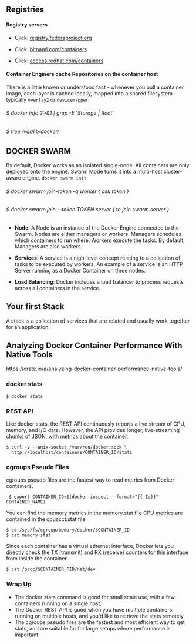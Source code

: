 ## Registries

#### Registry servers

 * Click: [registry.fedoraproject.org](http://registry.fedoraproject.org)

 * Click: [bitnami.com/containers](http://bitnami.com/containers)

 * Click: [access.redhat.com/containers](https://access.redhat.com/containers)

#### Container Enginers cache Repositories on the container host

There is a little known or understood fact - whenever you pull a container image, each layer is cached locally, mapped into a shared filesystem - typically ```overlay2``` or ```devicemapper```.

###### $ docker info 2>&1 | grep -E 'Storage | Root'

###### $ tree /var/lib/docker/	


## DOCKER SWARM

By default, Docker works as an isolated single-node. All containers are only deployed onto the engine. Swarm Mode turns it into a multi-host cluster-aware engine. ``` docker swarm init ```

###### $ docker swarm join-token -q worker { ask token }
###### $ docker swarm join --token TOKEN server { to join swarm server }

 * **Node**: A Node is an instance of the Docker Engine connected to the Swarm. Nodes are either managers or workers. Managers schedules which containers to run where. Workers execute the tasks. By default, Managers are also workers.

 * **Services**: A service is a nigh-level concept relating to a collection of tasks to be executed by workers. An example of a service is an HTTP Server running as a Docker Container on three nodes.

 * **Load Balancing**: Docker includes a load balancer to process requests across all containers in the service.

## Your first Stack

A stack is a collection of services that are related and usually work together for an application.

## Analyzing Docker Container Performance With Native Tools

https://crate.io/a/analyzing-docker-container-performance-native-tools/

### docker stats

```
$ docker stats
```

### REST API

Like docker stats, the REST API continuously reports a live stream of CPU, memory, and I/O data. However, the API provides longer, live-streaming chunks of JSON, with metrics about the container.

```
$ curl -v --unix-socket /var/run/docker.sock \
  http://localhost/containers/CONTAINER_ID/stats
```  

### cgroups Pseudo Files

cgroups pseudo files are the fastest way to read metrics from Docker containers.

``` $ export CONTAINER_ID=$(docker inspect --format="{{.Id}}" CONTAINER_NAME)```

You can find the memory metrics in the memory.stat file
CPU metrics are contained in the cpuacct.stat file
```
$ cd /sys/fs/cgroup/memory/docker/$CONTAINER_ID
$ cat memory.stat
```

Since each container has a virtual ethernet interface, Docker lets you directly check the TX (transmit) and RX (receive) counters for this interface from inside the container.

```$ cat /proc/$CONTAINER_PID/net/dev```

### Wrap Up

* The docker stats command is good for small scale use, with a few containers running on a single host.
* The Docker REST API is good when you have multiple containers running on multiple hosts, and you'd like to retrieve the stats remotely.
* The cgroups pseudo files are the fastest and most efficient way to get stats, and are suitable for for large setups where performance is important.

